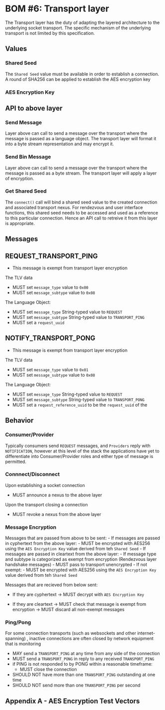 # BOM #6: Transport layer

The Transport layer has the duty of adapting the layered architecture to the underlying socket transport. The specific mechanism of the underlying transport is not limited by this specification.

## Values

### Shared Seed

The `Shared Seed` value must be available in order to establish a connection. A round of SHA256 can be applied to establish the AES encryption key

### AES Encryption Key


## API to above layer

### Send Message

Layer above can call to send a message over the transport where the message is passed as a language object. The transport layer will format it into a byte stream representation and may encrypt it.

### Send Bin Message
Layer above can call to send a message over the transport where the message is passed as a byte stream. The transport layer will apply a layer of encryption.


### Get Shared Seed

The `connect()` call will bind a shared seed value to the created connection and associated transport nexus. For rendezvous and user interface functions, this shared seed needs to be accessed and used as a reference to this particular connection. Hence an API call to retreive it from this layer is appropriate.


## Messages

## REQUEST\_TRANSPORT\_PING

- This message is exempt from transport layer encryption

The TLV data
- MUST set `message_type` value to `0x00`
- MUST set `message_subtype` value to `0x08`

The Language Object:

- MUST set `message_type` String-typed value to `REQUEST`
- MUST set `message_subtype` String-typed value to `TRANSPORT_PING`
- MUST set a `request_uuid`

## NOTIFY\_TRANSPORT\_PONG

- This message is exempt from transport layer encryption

The TLV data
- MUST set `message_type` value to `0x01`
- MUST set `message_subtype` value to `0x08`

The Language Object:

- MUST set `message_type` String-typed value to `REQUEST`
- MUST set `message_subtype` String-typed value to `TRANSPORT_PONG`
- MUST set a `request_reference_uuid` to be the `request_uuid` of the

## Behavior

### Consumer/Provider

Typically consumers send `REQUEST` messages, and `Providers` reply with `NOTIFICATION`, however at this level of the stack the applications have yet to differentiate into Consumer/Provider roles and either type of message is permitted.

### Connnect/Disconnect

Upon establishing a socket connection
- MUST announce a nexus to the above layer

Upon the transport closing a connection
- MUST revoke a nexus from the above layer

### Message Encryption

Messages that are passed from above to be sent:
    - If messages are passed in cyphertext from the above layer:
        - MUST be encrypted with AES256 using the `AES Encryption Key` value derived from teh `Shared Seed`
    - If messages are passed in cleartext from the above layer:
        - If message type and subtype is categorized as exempt from encryption (Rendezvous layer handshake messages)
            - MUST pass to transport unencrypted
        - If not exempt:
            - MUST be encrypted with AES256 using the `AES Encryption Key` value derived from teh `Shared Seed`

Messages that are recieved from below sent:

- If they are cyphertext
    -> MUST decrypt with `AES Encryption Key`

- If they are cleartext
    -> MUST check that message is exempt from encryption
    -> MUST discard all non-exempt messages

### Ping/Pong

For some connection transports (such as websockets and other internet-spanning) , inactive connections are often closed by network equipment that is monitoring

- MAY send a `TRANSPORT_PING` at any time from any side of the connection
- MUST send a `TRANSPORT_PONG` in reply to any received `TRANSPORT_PING`
- if PING is not responded to by PONG within a reasonable timeframe:
    - MUST close the connection
- SHOULD NOT have more than one `TRANSPORT_PING` outstanding at one time
- SHOULD NOT send more than one `TRANSPORT_PING` per second


## Appendix A - AES Encryption Test Vectors
